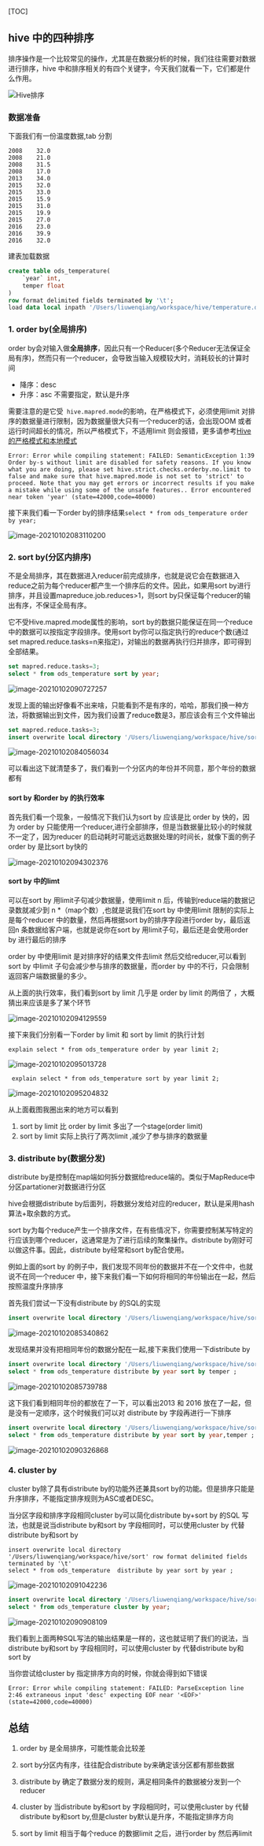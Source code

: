 [TOC]

## hive 中的四种排序

排序操作是一个比较常见的操作，尤其是在数据分析的时候，我们往往需要对数据进行排序，hive 中和排序相关的有四个关键字，今天我们就看一下，它们都是什么作用。

![Hive排序](https://kingcall.oss-cn-hangzhou.aliyuncs.com/blog/img/2021/01/06/21:15:25-Hive%E6%8E%92%E5%BA%8F.jpg)

### 数据准备

下面我们有一份温度数据,tab 分割

```
2008	32.0
2008	21.0
2008	31.5
2008	17.0
2013	34.0
2015	32.0
2015	33.0
2015	15.9
2015	31.0
2015	19.9
2015	27.0
2016	23.0
2016	39.9
2016	32.0
```

建表加载数据

```sql
create table ods_temperature(
    `year` int,
    temper float
)
row format delimited fields terminated by '\t';
load data local inpath '/Users/liuwenqiang/workspace/hive/temperature.data' overwrite into table ods_temperature;
```



### 1. order by(全局排序)

order by会对输入做**全局排序**，因此只有一个Reducer(多个Reducer无法保证全局有序)，然而只有一个reducer，会导致当输入规模较大时，消耗较长的计算时间

- 降序：desc
- 升序：asc 不需要指定，默认是升序

需要注意的是它受` hive.mapred.mode`的影响，在严格模式下，必须使用limit 对排序的数据量进行限制，因为数据量很大只有一个reducer的话，会出现OOM 或者运行时间超长的情况，所以严格模式下，不适用limit 则会报错，更多请参考[Hive的严格模式和本地模式](https://blog.csdn.net/king14bhhb/article/details/111795036)

```
Error: Error while compiling statement: FAILED: SemanticException 1:39 Order by-s without limit are disabled for safety reasons. If you know what you are doing, please set hive.strict.checks.orderby.no.limit to false and make sure that hive.mapred.mode is not set to 'strict' to proceed. Note that you may get errors or incorrect results if you make a mistake while using some of the unsafe features.. Error encountered near token 'year' (state=42000,code=40000)
```

接下来我们看一下order by的排序结果`select * from ods_temperature order by year;`

![image-20210102083110200](https://kingcall.oss-cn-hangzhou.aliyuncs.com/blog/img/image-20210102083110200.png)





### 2. sort by(分区内排序)

不是全局排序，其在数据进入reducer前完成排序，也就是说它会在数据进入reduce之前为每个reducer都产生一个排序后的文件。因此，如果用sort by进行排序，并且设置mapreduce.job.reduces>1，则sort by只保证每个reducer的输出有序，不保证全局有序。

它不受Hive.mapred.mode属性的影响，sort by的数据只能保证在同一个reduce中的数据可以按指定字段排序。使用sort by你可以指定执行的reduce个数(通过set mapred.reduce.tasks=n来指定)，对输出的数据再执行归并排序，即可得到全部结果。



```sql
set mapred.reduce.tasks=3;
select * from ods_temperature sort by year;
```

![image-20210102090727257](https://kingcall.oss-cn-hangzhou.aliyuncs.com/blog/img/image-20210102090727257.png)

发现上面的输出好像看不出来啥，只能看到不是有序的，哈哈，那我们换一种方法，将数据输出到文件，因为我们设置了reduce数是3，那应该会有三个文件输出

```sql
set mapred.reduce.tasks=3;
insert overwrite local directory '/Users/liuwenqiang/workspace/hive/sort' row format delimited fields terminated by '\t' select * from ods_temperature sort by year;
```

![image-20210102084056034](https://kingcall.oss-cn-hangzhou.aliyuncs.com/blog/img/image-20210102084056034.png)

可以看出这下就清楚多了，我们看到一个分区内的年份并不同意，那个年份的数据都有



#### sort by 和order by 的执行效率

首先我们看一个现象，一般情况下我们认为sort by 应该是比 order by 快的，因为 order by 只能使用一个reducer,进行全部排序，但是当数据量比较小的时候就不一定了，因为reducer 的启动耗时可能远远数据处理的时间长，就像下面的例子order by 是比sort by快的

![image-20210102094302376](https://kingcall.oss-cn-hangzhou.aliyuncs.com/blog/img/image-20210102094302376.png)



#### sort by 中的limt

可以在sort by 用limit子句减少数据量，使用limit n 后，传输到reduce端的数据记录数就减少到 n *（map个数）,也就是说我们在sort by 中使用limit 限制的实际上是每个reducer 中的数量，然后再根据sort by的排序字段进行order by，最后返回n 条数据给客户端，也就是说你在sort by 用limit子句，最后还是会使用order by 进行最后的排序

order by 中使用limit 是对排序好的结果文件去limit 然后交给reducer,可以看到sort by 中limit 子句会减少参与排序的数据量，而order by 中的不行，只会限制返回客户端数据量的多少。

从上面的执行效率，我们看到sort by limit 几乎是 order by limit 的两倍了 ，大概猜出来应该是多了某个环节

![image-20210102094129559](https://kingcall.oss-cn-hangzhou.aliyuncs.com/blog/img/image-20210102094129559.png)

接下来我们分别看一下order by limit 和 sort by limit 的执行计划

`explain select * from ods_temperature order by year limit 2;`

![image-20210102095013728](https://kingcall.oss-cn-hangzhou.aliyuncs.com/blog/img/image-20210102095013728.png)

` explain select * from ods_temperature sort by year limit 2;`

![image-20210102095204832](https://kingcall.oss-cn-hangzhou.aliyuncs.com/blog/img/image-20210102095204832.png)

从上面截图我圈出来的地方可以看到

1. sort by limit 比 order by limit 多出了一个stage(order limit)
2. sort by limit  实际上执行了两次limit ,减少了参与排序的数据量

### 3. distribute by(数据分发)

distribute by是控制在map端如何拆分数据给reduce端的。类似于MapReduce中分区partationer对数据进行分区

hive会根据distribute by后面列，将数据分发给对应的reducer，默认是采用hash算法+取余数的方式。

sort by为每个reduce产生一个排序文件，在有些情况下，你需要控制某写特定的行应该到哪个reducer，这通常是为了进行后续的聚集操作。distribute by刚好可以做这件事。因此，distribute by经常和sort by配合使用。

例如上面的sort by 的例子中，我们发现不同年份的数据并不在一个文件中，也就说不在同一个reducer 中，接下来我们看一下如何将相同的年份输出在一起，然后按照温度升序排序

首先我们尝试一下没有distribute by 的SQL的实现

```sql
insert overwrite local directory '/Users/liuwenqiang/workspace/hive/sort' row format delimited fields terminated by '\t'  select * from ods_temperature sort by temper ;
```

![image-20210102085340862](https://kingcall.oss-cn-hangzhou.aliyuncs.com/blog/img/image-20210102085340862.png)

发现结果并没有把相同年份的数据分配在一起,接下来我们使用一下distribute by 

```sql
insert overwrite local directory '/Users/liuwenqiang/workspace/hive/sort' row format delimited fields terminated by '\t' 
select * from ods_temperature distribute by year sort by temper ;
```

![image-20210102085739788](https://kingcall.oss-cn-hangzhou.aliyuncs.com/blog/img/image-20210102085739788.png)

这下我们看到相同年份的都放在了一下，可以看出2013 和 2016 放在了一起，但是没有一定顺序，这个时候我们可以对 distribute by 字段再进行一下排序

```sql
insert overwrite local directory '/Users/liuwenqiang/workspace/hive/sort' row format delimited fields terminated by '\t' 
select * from ods_temperature distribute by year sort by year,temper ;
```

![image-20210102090326868](https://kingcall.oss-cn-hangzhou.aliyuncs.com/blog/img/image-20210102090326868.png)



### 4. cluster by

cluster by除了具有distribute by的功能外还兼具sort by的功能。但是排序只能是升序排序，不能指定排序规则为ASC或者DESC。

当分区字段和排序字段相同cluster by可以简化distribute by+sort by 的SQL 写法，也就是说当distribute by和sort by 字段相同时，可以使用cluster by 代替distribute by和sort by

```
insert overwrite local directory '/Users/liuwenqiang/workspace/hive/sort' row format delimited fields terminated by '\t' 
select * from ods_temperature  distribute by year sort by year ;
```

![image-20210102091042236](https://kingcall.oss-cn-hangzhou.aliyuncs.com/blog/img/image-20210102091042236.png)

```sql
insert overwrite local directory '/Users/liuwenqiang/workspace/hive/sort' row format delimited fields terminated by '\t' 
select * from ods_temperature cluster by year;
```

![image-20210102090908109](https://kingcall.oss-cn-hangzhou.aliyuncs.com/blog/img/image-20210102090908109.png)



我们看到上面两种SQL写法的输出结果是一样的，这也就证明了我们的说法，当distribute by和sort by 字段相同时，可以使用cluster by 代替distribute by和sort by

当你尝试给cluster by  指定排序方向的时候，你就会得到如下错误

```
Error: Error while compiling statement: FAILED: ParseException line 2:46 extraneous input 'desc' expecting EOF near '<EOF>' (state=42000,code=40000)
```

## 总结

1. order by 是全局排序，可能性能会比较差

2. sort by分区内有序，往往配合distribute by来确定该分区都有那些数据

3. distribute by 确定了数据分发的规则，满足相同条件的数据被分发到一个reducer

4. cluster by 当distribute by和sort by 字段相同时，可以使用cluster by 代替distribute by和sort by,但是cluster by默认是升序，不能指定排序方向

5. sort by limit 相当于每个reduce 的数据limit 之后，进行order by 然后再limit 

   

